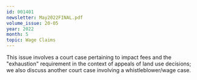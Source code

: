 ```yaml
---
id: 001401
newsletter: May2022FINAL.pdf
volume_issue: 20-05
year: 2022
month: 5
topic: Wage Claims
---
```


This issue involves a court case pertaining to impact fees and the "exhaustion" requirement in the context of appeals of land use decisions; we also discuss another court case involving a whistleblower/wage case.
